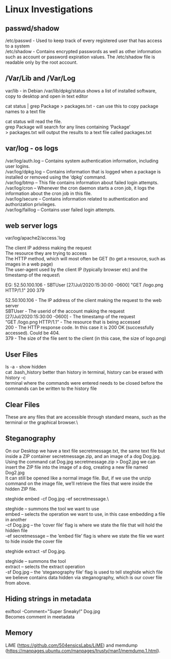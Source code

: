 # Linux Investigations

## passwd/shadow

/etc/passwd - Used to keep track of every registered user that has access to a system\
/etc/shadow - Contains encrypted passwords as well as other information such as account or password expiration values. The /etc/shadow file is readable only by the root account.

## /Var/Lib and /Var/Log

var/lib - in Debian /var/lib/dpkg/status shows a list of installed software, copy to desktop and open in text editor
	
cat status | grep Package > packages.txt - can use this to copy package names to a text file

cat status will read the file.\
grep Package will search for any lines containing ‘Package’\
	> packages.txt will output the results to a text file called packages.txt
	
## var/log - os logs
	
/var/log/auth.log – Contains system authentication information, including user logins.\
/var/log/dpkg.log – Contains information that is logged when a package is installed or removed using the ‘dpkg’ command.\
/var/log/btmp – This file contains information about failed login attempts.\
/var/log/cron – Whenever the cron daemon starts a cron job, it logs the information about the cron job in this file.\
/var/log/secure – Contains information related to authentication and authorization privileges.\
/var/log/faillog – Contains user failed login attempts.
		
## web server logs
	
var/log/apache2/access.'log
			
The client IP address making the request\
The resource they are trying to access\
The HTTP method, which will most often be GET (to get a resource, such as images in a web page)\
The user-agent used by the client IP (typically browser etc) and the timestamp of the request\
			
EG: 52.50.100.106 - SBTUser [27/Jul/2020:15:30:00 -0600] "GET /logo.png HTTP/1.1" 200 379
		
52.50.100.106 - The IP address of the client making the request to the web server\
SBTUser - The userid of the account making the request\
[27/Jul/2020:15:30:00 -0600] - The timestamp of the request\
“GET /logo.png HTTP/1.1” - The resource that is being accessed\
200 - The HTTP response code. In this case it is 200 OK (successfully accessed). Could be 404.\
379 - The size of the file sent to the client (in this case, the size of logo.png)

## User Files

ls -a - show hidden\
cat .bash_history better than history in terminal, history can be erased with history -c\
terminal where the commands were entered needs to be closed before the commands can be written to the history file

## Clear Files

These are any files that are accessible through standard means, such as the terminal or the graphical browser.\
	
## Steganography

On our Desktop we have a text file secretmessage.txt, the same text file but inside a ZIP container secretmessage.zip, and an image of a dog Dog.jpg.\
Using the command cat Dog.jpg secretmessage.zip > Dog2.jpg we can insert the ZIP file into the image of a dog, creating a new file named Dog2.jpg\
It can still be opened like a normal image file. But, if we use the unzip command on the image file, we’ll retrieve the files that were inside the hidden ZIP file.
	
steghide embed -cf Dog.jpg -ef secretmessage.\

steghide – summons the tool we want to use\
embed – selects the operation we want to use, in this case embedding a file in another\
-cf Dog.jpg – the ‘cover file’ flag is where we state the file that will hold the hidden file\
-ef secretmessage – the ’embed file’ flag is where we state the file we want to hide inside the cover file
		
steghide extract -sf Dog.jpg.

steghide – summons the tool\
extract – selects the extract operation\
-sf Dog.jpg – the ‘steganography file’ flag is used to tell steghide which file we believe contains data hidden via steganography, which is our cover file from above.
		
## Hiding strings in metadata
	
exiftool -Comment="Super Sneaky!" Dog.jpg\
Becomes comment in meetadata
		
## Memory

LiME (https://github.com/504ensicsLabs/LiME) and memdump (https://manpages.ubuntu.com/manpages/trusty/man1/memdump.1.html).

